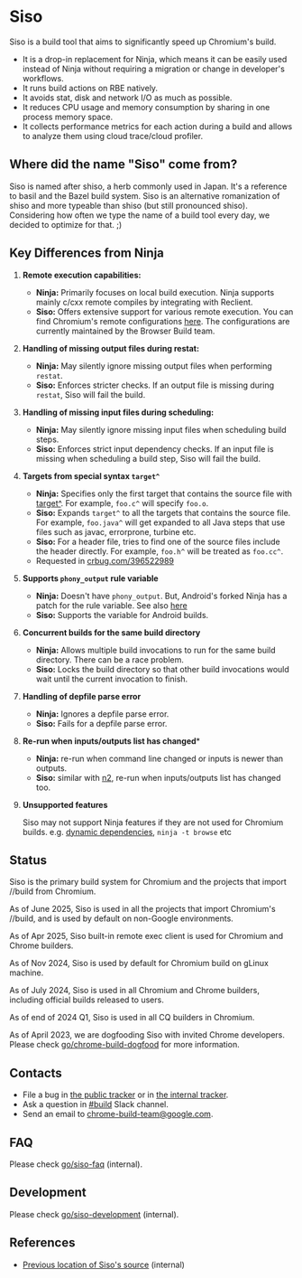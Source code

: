 # Siso

Siso is a build tool that aims to significantly speed up Chromium's build.

* It is a drop-in replacement for Ninja, which means it can be easily used
  instead of Ninja without requiring a migration or change in developer's
  workflows.
* It runs build actions on RBE natively.
* It avoids stat, disk and network I/O as much as possible.
* It reduces CPU usage and memory consumption by sharing in one process memory
  space.
* It collects performance metrics for each action during a build and allows to
  analyze them using cloud trace/cloud profiler.

## Where did the name "Siso" come from?

Siso is named after shiso, a herb commonly used in Japan. It's a reference to basil and the Bazel build system. Siso is an alternative romanization of shiso and more typeable than shiso (but still pronounced shiso). Considering how often we type the name of a build tool every day, we decided to optimize for that. ;)

## Key Differences from Ninja

1.  **Remote execution capabilities:**

    * **Ninja:** Primarily focuses on local build execution. Ninja supports mainly
      c/cxx remote compiles by integrating with Reclient.
    * **Siso:** Offers extensive support for various remote execution.
      You can find Chromium's remote configurations [here](https://source.chromium.org/chromium/chromium/src/+/main:build/config/siso/).
      The configurations are currently maintained by the Browser Build team.

1.  **Handling of missing output files during restat:**

    * **Ninja:** May silently ignore missing output files when performing `restat`.
    * **Siso:** Enforces stricter checks. If an output file is missing during `restat`, Siso will fail the build.

1.  **Handling of missing input files during scheduling:**

    * **Ninja:** May silently ignore missing input files when scheduling build steps.
    * **Siso:** Enforces strict input dependency checks. If an input file is missing when scheduling a build step, Siso will fail the build.

1. **Targets from special syntax `target^`**

    * **Ninja:** Specifies only the first target that contains the source file
      with [target^](https://ninja-build.org/manual.html#_running_ninja:~:text=a%20special%20syntax-,target%5E,-for%20specifying%20a).
      For example, `foo.c^` will specify `foo.o`.
    * **Siso:** Expands `target^` to all the targets that contains the source
      file. For example, `foo.java^` will get expanded to all Java steps that
      use files such as javac, errorprone, turbine etc.
    * **Siso:** For a header file, tries to find one of the source files include the
      header directly. For example, `foo.h^` will be treated as `foo.cc^`.
    * Requested in [crbug.com/396522989](https://crbug.com/396522989)

1. **Supports `phony_output` rule variable**

    * **Ninja:** Doesn't have `phony_output`. But, Android's forked Ninja has a patch for the rule variable. See also [here](https://android.googlesource.com/platform/external/ninja/+/2ddc376cc3c5531db80899ce757861fac7a531b9/doc/manual.asciidoc#819)
    * **Siso:** Supports the variable for Android builds.

1. **Concurrent builds for the same build directory**

    * **Ninja:** Allows multiple build invocations to run for the same build
      directory. There can be a race problem.
    * **Siso:** Locks the build directory so that other build invocations would
      wait until the current invocation to finish.

1. **Handling of depfile parse error**

    * **Ninja:** Ignores a depfile parse error.
    * **Siso:** Fails for a depfile parse error.

1. **Re-run when inputs/outputs list has changed***

   * **Ninja:** re-run when command line changed or inputs is newer than
     outputs.
   * **Siso:** similar with [n2](https://neugierig.org/software/blog/2022/03/n2.html),
     re-run when inputs/outputs list has changed too.

1. **Unsupported features**

   Siso may not support Ninja features if they are not used for Chromium
   builds. e.g. [dynamic dependencies](https://ninja-build.org/manual.html#ref_dyndep), `ninja -t browse` etc

## Status

Siso is the primary build system for Chromium and the projects that import //build from Chromium.

As of June 2025, Siso is used in all the projects that import Chromium's //build, and is used by default on non-Google environments.

As of Apr 2025, Siso built-in remote exec client is used for Chromium and Chrome builders.

As of Nov 2024, Siso is used by default for Chromium build on gLinux machine.

As of July 2024, Siso is used in all Chromium and Chrome builders, including official
builds released to users.

As of end of 2024 Q1, Siso is used in all CQ builders in Chromium.

As of April 2023, we are dogfooding Siso with invited Chrome developers.
Please check [go/chrome-build-dogfood](http://go/chrome-build-dogfood) for more information.

## Contacts

- File a bug in [the public tracker](https://b.corp.google.com/issues/new?component=1724382&template=2146965) or in [the internal tracker](http://go/siso-bug).
- Ask a question in [#build](https://chromium.slack.com/archives/C08SJ9DH4BZ) Slack channel.
- Send an email to chrome-build-team@google.com.


## FAQ

Please check [go/siso-faq](http://go/siso-faq) (internal).

## Development

Please check [go/siso-development](http://go/siso-development) (internal).

## References

* [Previous location of Siso's source](https://chrome-internal.googlesource.com/infra/infra_internal/+/refs/heads/main/go/src/infra_internal/experimental/siso) (internal)
